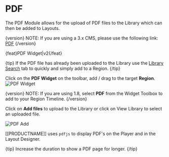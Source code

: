 # PDF

The PDF Module allows for the upload of PDF files to the Library which can then be added to Layouts.

{version}
NOTE: If you are using a 3.x CMS, please use the following link: [PDF](media_module_pdf.html)
{/version}

{feat}PDF Widget|v2{/feat}

{tip}
If the PDF file has already been uploaded to the Library use the [Library Search](layouts_library_search.html) tab to quickly and simply add to a Region.
{/tip}

Click on the **PDF Widget** on the toolbar,  add / drag to the target **Region**.  ![PDF Widget](img/v2_media_pdf_widget.png)

{version}
NOTE: If you are using 1.8, select **PDF** from the Widget Toolbox to add to your Region Timeline.
{/version}

Click on **Add files** to upload to the Library or click on View Library to select an uploaded file.

![PDF Add](img/v2_media_pdf_upload.png)

[[PRODUCTNAME]] uses `pdfjs` to display PDF's on the Player and in the Layout Designer.

{tip}
Increase the duration to show a PDF page for longer.
{/tip}